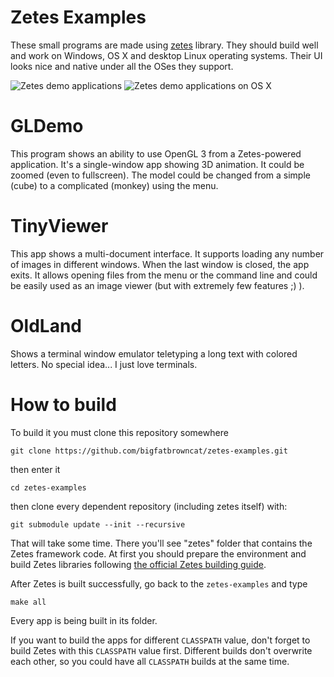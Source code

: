 Zetes Examples
==============

These small programs are made using [zetes](https://github.com/bigfatbrowncat/zetes) library. They should build well and work on Windows, OS X and desktop Linux operating systems. Their UI looks nice and native under all the OSes they support.

![Zetes demo applications](https://rawgit.com/bigfatbrowncat/zetes-examples/master/doc/images/demos.png)
![Zetes demo applications on OS X](https://rawgit.com/bigfatbrowncat/zetes-examples/master/doc/images/demos-OSX.png)

GLDemo
======

This program shows an ability to use OpenGL 3 from a Zetes-powered application. It's a single-window app showing 3D animation. It could be zoomed (even to fullscreen). The model could be changed from a simple (cube) to a complicated (monkey) using the menu.

TinyViewer
==========

This app shows a multi-document interface. It supports loading any number of images in different windows. When the last window is closed, the app exits. It allows opening files from the menu or the command line and could be easily used as an image viewer (but with extremely few features ;) ).

OldLand
=======

Shows a terminal window emulator teletyping a long text with colored letters. No special idea... I just love terminals.

How to build
============

To build it you must clone this repository somewhere

    git clone https://github.com/bigfatbrowncat/zetes-examples.git
	
then enter it

	cd zetes-examples
	
then clone every dependent repository (including zetes itself) with:

	git submodule update --init --recursive
	
That will take some time. There you'll see "zetes" folder that contains the Zetes framework code. At first you should prepare the environment and build Zetes libraries following [the official Zetes building guide](https://github.com/bigfatbrowncat/zetes#building-zetes).

After Zetes is built successfully, go back to the <code>zetes-examples</code> and type

    make all
	
Every app is being built in its folder.

If you want to build the apps for different <code>CLASSPATH</code> value, don't forget to build Zetes with this <code>CLASSPATH</code> value first. Different builds don't overwrite each other, so you could have all  <code>CLASSPATH</code> builds at the same time.
